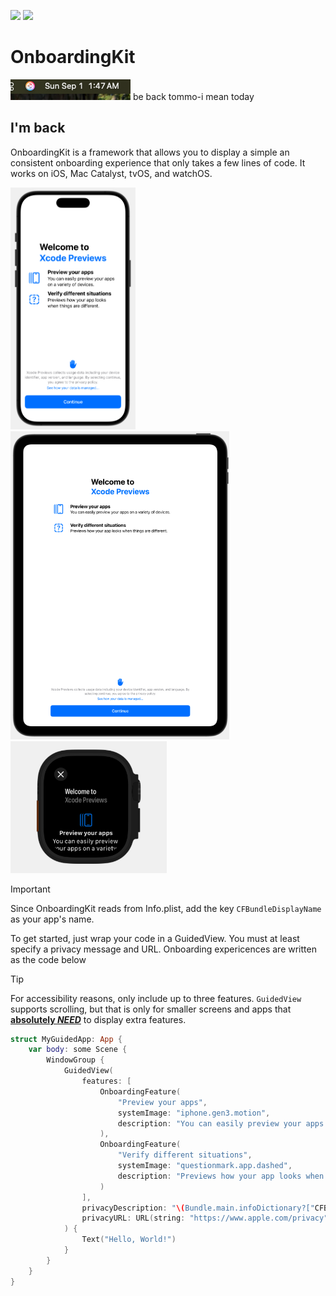 [![](https://img.shields.io/endpoint?url=https%3A%2F%2Fswiftpackageindex.com%2Fapi%2Fpackages%2Fwannafedor4%2FOnboardingKit%2Fbadge%3Ftype%3Dswift-versions)](https://swiftpackageindex.com/wannafedor4/OnboardingKit)
[![](https://img.shields.io/endpoint?url=https%3A%2F%2Fswiftpackageindex.com%2Fapi%2Fpackages%2Fwannafedor4%2FOnboardingKit%2Fbadge%3Ftype%3Dplatforms)](https://swiftpackageindex.com/wannafedor4/OnboardingKit)

# OnboardingKit

![be back soon](/.github/its_2am.png)
be back tommo-i mean today

## I'm back
OnboardingKit is a framework that allows you to display a simple an
consistent onboarding experience that only takes a few lines of code.
It works on iOS, Mac Catalyst, tvOS, and watchOS.

<img src=".github/iphone.png" width=200 /><img src=".github/ipad.png" width=350/><img src=".github/watch.png" width=250 />

> [!IMPORTANT]
> Since OnboardingKit reads from Info.plist, add the key `CFBundleDisplayName` as your app's name.

To get started, just wrap your code in a GuidedView. You must at least specify a privacy message and URL.
Onboarding expericences are written as the code below

> [!TIP]
> For accessibility reasons, only include up to three features. `GuidedView`
> supports scrolling, but that is only for smaller screens and apps that **<ins>absolutely _NEED_</ins>**
> to display extra features.
```swift
struct MyGuidedApp: App {
    var body: some Scene {
        WindowGroup {
            GuidedView(
                features: [
                    OnboardingFeature(
                        "Preview your apps",
                        systemImage: "iphone.gen3.motion",
                        description: "You can easily preview your apps on a variety of devices."
                    ),
                    OnboardingFeature(
                        "Verify different situations",
                        systemImage: "questionmark.app.dashed",
                        description: "Previews how your app looks when things are different."
                    )
                ],
                privacyDescription: "\(Bundle.main.infoDictionary?["CFBundleDisplayName"] as? String ?? "BUNDLE_NAME") does not use your data in any way throughout usage.",
                privacyURL: URL(string: "https://www.apple.com/privacy")!
            ) {
                Text("Hello, World!")
            }
        }
    }
}
```
